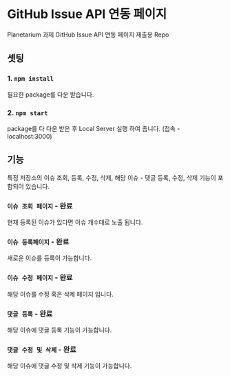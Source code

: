 # GitHub Issue API 연동 페이지

Planetarium 과제 GitHub Issue API 연동 페이지 제출용 Repo

## 셋팅

### 1. `npm install`

필요한 package를 다운 받습니다.

### 2. `npm start`

package를 다 다운 받은 후 Local Server 실행 하여 줍니다. (접속 - localhost:3000)

## 기능

특정 저장소의 이슈 조회, 등록, 수정, 삭제, 해당 이슈 - 댓글 등록, 수정, 삭제 기능이 포함되어 있습니다.

### `이슈 조회 페이지` - 완료

현재 등록된 이슈가 있다면 이슈 개수대로 노출 됩니다.

### `이슈 등록페이지` - 완료

새로운 이슈를 등록이 가능합니다. 

### `이슈 수정 페이지` - 완료

해당 이슈를 수정 혹은 삭제 페이지 입니다.

### `댓글 등록` - 완료

해당 이슈에 댓글 등록 기능이 가능합니다.

### `댓글 수정 및 삭제` - 완료

해당 이슈에 댓글 수정 및 삭제 기능이 가능합니다.

